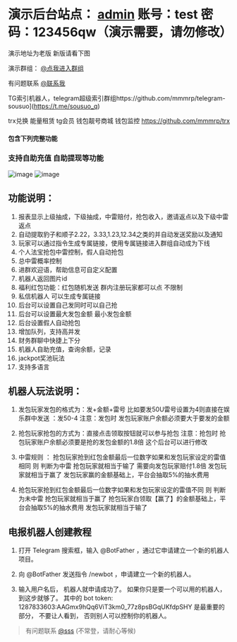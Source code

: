 

# 演示后台站点： [admin](https://ft.autopqk.lol/admin)   账号：test   密码：123456qw（演示需要，请勿修改）

演示地址为老版 新版请看下图

演示群组： [@点我进入群组](https://t.me/gshskski)

有问题联系 [@联系我](https://t.me/question_ro)

TG索引机器人，telegram超级索引群组https://github.com/mmmrp/telegram-sousuo](https://t.me/sousuo_q)

trx兑换 能量租赁 tg会员 钱包靓号商城 钱包监控 https://github.com/mmmrp/trx
#### 包含下列完整功能
### 支持自助充值 自助提现等功能
![image](https://github.com/mmmrp/tg_hongbao/assets/72646062/7a0d4d06-e9c6-4587-bb33-e9b273554a36)
![image](https://github.com/mmmrp/tg_hongbao/assets/72646062/276a29f9-979e-448e-9fb7-6dc89a0f2907)

## 功能说明：
1. 报表显示上级抽成，下级抽成，中雷赔付，抢包收入，邀请返点以及下级中雷返点
2. 自动提取豹子和顺子2.22，3.33,1.23,12.34之类的并自动发送奖励以及通知
3. 玩家可以通过指令生成专属链接，使用专属链接进入群组自动成为下线
4. 个人法宝抢包中雷控制，假人自动抢包
5. 总中雷概率控制
6. 进群欢迎语，帮助信息可自定义配置
7. 机器人返回图片id
8. 福利红包功能：红包随机发送 群内注册玩家都可以点 不限制
9. 私信机器人 可以生成专属链接
10. 后台可以设置自己发同时可以自己抢
11. 后台可以设置最大发包金额 最小发包金额
12. 后台设置假人自动抢包
13. 增加队列，支持高并发
14. 财务群聊中快捷上下分
15. 机器人自助充值，查询余额，记录
16. jackpot奖池玩法
17. 支持多语言 

## 机器人玩法说明：

1. 发包玩家发包的格式为：发+金额+雷号
   比如要发50U雷号设置为4则直接在娱乐群中发送 ：发50-4
   注意：发包时 发包玩家账户余额必须要大于要发的金额

2. 抢包玩家抢包的方式为：直接点击领取按钮就可以参与抢包
   注意：抢包时 抢包玩家账户余额必须要是抢的发包金额的1.8倍 这个后台可以进行修改

3. 中雷规则 ：
   抢包玩家抢到红包金额最后一位数字如果和发包玩家设定的雷值相同 则 判断为中雷
   抢包玩家就相当于输了 需要向发包玩家赔付1.8倍
   发包玩家就相当于赢了 发包玩家赢的金额基础上，平台会抽取5%的抽水费用

4. 抢包玩家抢到红包金额最后一位数字如果和发包玩家设定的雷值不同 则 判断为未中雷
   抢包玩家就相当于赢了 抢包玩家白领取【赢了】的金额基础上，平台会抽取5%的抽水费用
   发包玩家就相当于输了


## 电报机器人创建教程

1. 打开 Telegram 搜索框，输入 @BotFather ，通过它申请建立一个新的机器人项目。

2. 向 @BotFather 发送指令 /newbot ，申请建立一个新的机器人。

3. 输入用户名后， 机器人就申请成功了。 如果你只是要一个可以用的机器人， 到这步就够了。 其中的 bot token: 1287833603:AAGmx9hQq6ViT3km0_77z8psBGqUKfdpSHY 是最重要的部分， 不要让人看到， 否则别人可以控制你的机器人。


>有问题联系 [@sss](https://t.me/suoyin_q) (不常登，请耐心等候)
